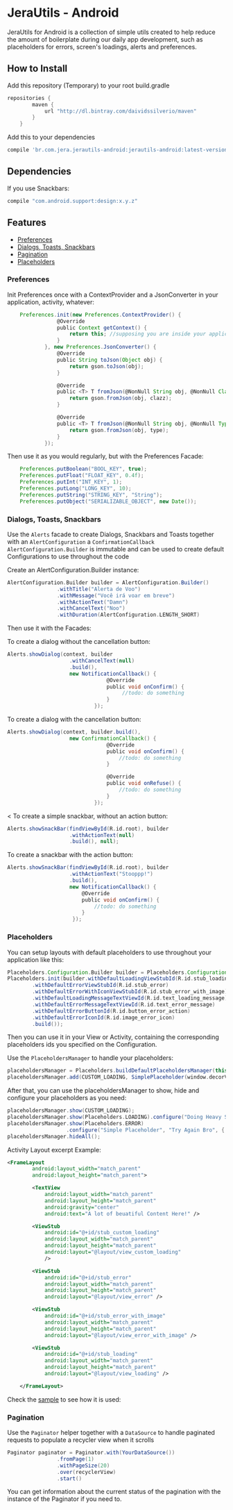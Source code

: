 # JeraUtils - Android
JeraUtils for Android is a collection of simple utils created to help reduce the amount of
boilerplate during our daily app development, such as placeholders for errors, screen's loadings,
alerts and preferences.

## How to Install
Add this repository (Temporary) to your root build.gradle
```groovy
repositories {
        maven {
            url "http://dl.bintray.com/daividssilverio/maven"
        }
    }
```

Add this to your dependencies
```groovy
compile 'br.com.jera.jerautils-android:jerautils-android:latest-version'
```

## Dependencies

If you use Snackbars:

```groovy
compile "com.android.support:design:x.y.z"
```

## Features
* [Preferences](#preferences)
* [Dialogs, Toasts, Snackbars](#alerts)
* [Pagination](#pagination)
* [Placeholders](#placeholders)

### <a id="preferences"></a> Preferences
Init Preferences once with a ContextProvider and a JsonConverter in
your application, activity, whatever:
```groovy
    Preferences.init(new Preferences.ContextProvider() {
                @Override
                public Context getContext() {
                    return this; //supposing you are inside your application class
                }
            }, new Preferences.JsonConverter() {
                @Override
                public String toJson(Object obj) {
                    return gson.toJson(obj);
                }

                @Override
                public <T> T fromJson(@NonNull String obj, @NonNull Class<T> clazz) {
                    return gson.fromJson(obj, clazz);
                }

                @Override
                public <T> T fromJson(@NonNull String obj, @NonNull Type type) {
                    return gson.fromJson(obj, type);
                }
            });
```


Then use it as you would regularly, but with the Preferences Facade:
```groovy
    Preferences.putBoolean("BOOL_KEY", true);
    Preferences.putFloat("FLOAT_KEY", 0.4f);
    Preferences.putInt("INT_KEY", 1);
    Preferences.putLong("LONG_KEY", 10);
    Preferences.putString("STRING_KEY", "String");
    Preferences.putObject("SERIALIZABLE_OBJECT", new Date());
```


### <a id="alerts"></a>Dialogs, Toasts, Snackbars
Use the ```Alerts``` facade to create Dialogs, Snackbars and Toasts together with
an ```AlertConfiguration``` a ```ConfirmationCallback```
```AlertConfiguration.Builder``` is immutable and can be used to create default Configurations to
use throughout the code

Create an AlertConfiguration.Builder instance:
```groovy
AlertConfiguration.Builder builder = AlertConfiguration.Builder()
                .withTitle("Alerta de Voo")
                .withMessage("Você irá voar em breve")
                .withActionText("Damn")
                .withCancelText("Noo")
                .withDuration(AlertConfiguration.LENGTH_SHORT)
```

Then use it with the Facades:

To create a dialog without the cancellation button:
```groovy
Alerts.showDialog(context, builder
                    .withCancelText(null)
                    .build(),
                    new NotificationCallback() {
                                @Override
                                public void onConfirm() {
                                     //todo: do something
                                }
                            });
```

To create a dialog with the cancellation button:
```groovy
Alerts.showDialog(context, builder.build(),
                    new ConfirmationCallback() {
                                @Override
                                public void onConfirm() {
                                    //todo: do something
                                }

                                @Override
                                public void onRefuse() {
                                    //todo: do something
                                }
                            });
```


<
To create a simple snackbar, without an action button:
```groovy
Alerts.showSnackBar(findViewById(R.id.root), builder
                    .withActionText(null)
                    .build(), null);
```

To create a snackbar with the action button:
```groovy
Alerts.showSnackBar(findViewById(R.id.root), builder
                    .withActionText("Stooppp!")
                    .build(),
                    new NotificationCallback() {
                        @Override
                        public void onConfirm() {
                            //todo: do something
                        }
                     });
```

### <a id="placeholders"></a> Placeholders
You can setup layouts with default placeholders to use throughout your application
like this:
```groovy
Placeholders.Configuration.Builder builder = Placeholders.Configuration.Builder()
Placeholders.init(builder.withDefaultLoadingViewStubId(R.id.stub_loading)
        .withDefaultErrorViewStubId(R.id.stub_error)
        .withDefaultErrorWithIconViewStubId(R.id.stub_error_with_image)
        .withDefaultLoadingMessageTextViewId(R.id.text_loading_message)
        .withDefaultErrorMessageTextViewId(R.id.text_error_message)
        .withDefaultErrorButtonId(R.id.button_error_action)
        .withDefaultErrorIconId(R.id.image_error_icon)
        .build());
```

Then you can use it in your View or Activity, containing the corresponding placeholders
ids you specified on the Configuration.

Use the ```PlaceholdersManager``` to handle your placeholders:
```groovy
placeholdersManager = Placeholders.buildDefaultPlaceholdersManager(this);
placeholdersManager.add(CUSTOM_LOADING, SimplePlaceholder(window.decorView, R.id.stub_custom_loading));
```

After that, you can use the placeholdersManager to show, hide and configure your placeholders
as you need:
```groovy
placeholdersManager.show(CUSTOM_LOADING);
placeholdersManager.show(Placeholders.LOADING).configure("Doing Heavy Stuff!");
placeholdersManager.show(Placeholders.ERROR)
                   .configure("Simple Placeholder", "Try Again Bro", { doHeavyStuff() });
placeholdersManager.hideAll();
```
Activity Layout excerpt Example:
```xml
<FrameLayout
        android:layout_width="match_parent"
        android:layout_height="match_parent">

        <TextView
            android:layout_width="match_parent"
            android:layout_height="match_parent"
            android:gravity="center"
            android:text="A lot of beuatiful Content Here!" />

        <ViewStub
            android:id="@+id/stub_custom_loading"
            android:layout_width="match_parent"
            android:layout_height="match_parent"
            android:layout="@layout/view_custom_loading"
            />

        <ViewStub
            android:id="@+id/stub_error"
            android:layout_width="match_parent"
            android:layout_height="match_parent"
            android:layout="@layout/view_error" />

        <ViewStub
            android:id="@+id/stub_error_with_image"
            android:layout_width="match_parent"
            android:layout_height="match_parent"
            android:layout="@layout/view_error_with_image" />

        <ViewStub
            android:id="@+id/stub_loading"
            android:layout_width="match_parent"
            android:layout_height="match_parent"
            android:layout="@layout/view_loading" />

    </FrameLayout>
```
Check the [sample](https://github.com/jera/jerautils-android/blob/develop/sample/src/main/java/br/com/jera/example/placeholders/PlaceholdersExample.kt) to see how it is used:

### <a id="pagination"></a> Pagination
Use the ```Paginator``` helper together with a ```DataSource``` to handle
paginated requests to populate a recycler view when it scrolls

```groovy
Paginator paginator = Paginator.with(YourDataSource())
                .fromPage(1)
                .withPageSize(20)
                .over(recyclerView)
                .start()
```

You can get information about the current status of the pagination with
the instance of the Paginator if you need to.
